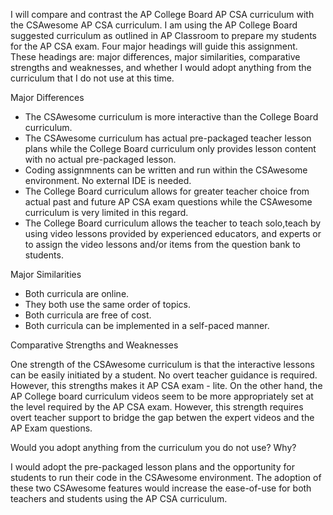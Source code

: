 I will compare and contrast the AP College Board AP CSA curriculum with the CSAwesome AP CSA curriculum. I am using the AP College Board suggested
curriculum as outlined in AP Classroom to prepare my students for the AP CSA exam. Four major headings will guide this assignment. 
These headings are: major differences, major similarities, comparative strengths and weaknesses, and whether I would adopt
anything from the curriculum that I do not use at this time. 


Major Differences

* The CSAwesome curriculum is more interactive than the College Board curriculum.
* The CSAwesome curriculum has actual pre-packaged teacher lesson plans while the College Board curriculum only provides lesson content
   with no actual pre-packaged lesson.
* Coding assignmnents can be written and run within the CSAwesome environment. No external IDE is needed. 
* The College Board curriculum allows for greater teacher choice from actual past and future AP CSA exam questions while the CSAwesome curriculum is very limited in this regard.
* The College Board curriculum allows the teacher to teach solo,teach by using video lessons provided by experienced educators, and experts or to assign the video lessons and/or items from the question bank to students. 
 

Major Similarities

* Both curricula are online.
* They both use the same order of topics.
* Both curricula are free of cost.
* Both curricula can be implemented in a self-paced manner.

Comparative Strengths and Weaknesses

One strength of the CSAwesome curriculum is that the interactive lessons can be easily initiated by a student. No overt teacher guidance is required. However, this strengths
makes it AP CSA exam - lite. On the other hand, the AP College board curriculum videos seem to be more appropriately set at the level required by the AP CSA exam. However, this 
strength requires overt teacher support to bridge the gap betwen the expert videos and the AP Exam questions.

Would you adopt anything from the curriculum you do not use? Why?

I would adopt the pre-packaged lesson plans and the opportunity for students to run their code in the CSAwesome environment. The adoption of these two CSAwesome features
would increase the ease-of-use for both teachers and students using the AP CSA curriculum.
